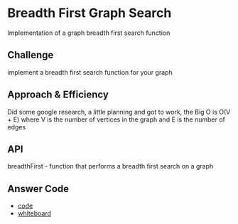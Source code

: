 # Breadth First Graph Search
<!-- Short summary or background information -->
Implementation of a graph breadth first search function

## Challenge
<!-- Description of the challenge -->
implement a breadth first search function for your graph

## Approach & Efficiency
<!-- What approach did you take? Why? What is the Big O space/time for this approach? -->
Did some google research, a little planning and got to work, the Big O is O(V + E) where V is the number of vertices in the graph and E is the number of edges

## API
<!-- Description of each method publicly available to your Linked List -->
breadthFirst - function that performs a breadth first search on a graph

## Answer Code
* [code](./breadthFirst.js)
* [whiteboard](https://photos.app.goo.gl/vf19dSCNhiDvwytS9)